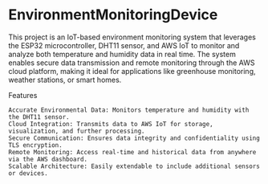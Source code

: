 # EnvironmentMonitoringDevice
This project is an IoT-based environment monitoring system that leverages the ESP32 microcontroller, DHT11 sensor, and AWS IoT to monitor and analyze both temperature and humidity data in real time. The system enables secure data transmission and remote monitoring through the AWS cloud platform, making it ideal for applications like greenhouse monitoring, weather stations, or smart homes.

Features

    Accurate Environmental Data: Monitors temperature and humidity with the DHT11 sensor.
    Cloud Integration: Transmits data to AWS IoT for storage, visualization, and further processing.
    Secure Communication: Ensures data integrity and confidentiality using TLS encryption.
    Remote Monitoring: Access real-time and historical data from anywhere via the AWS dashboard.
    Scalable Architecture: Easily extendable to include additional sensors or devices.
